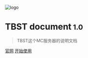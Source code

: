 ![logo](https://n0ts.gitee.io/cdn/nutscraft/favicon.ico)

# **TBST document**<small> 1.0</small>
> TBST这个MC服务器的说明文档


[官网](https://mc.apicraft.top/)
[开始使用](#tbst-server-document)
